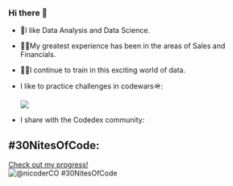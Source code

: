 ### Hi there 👋

- 🔬I like Data Analysis and Data Science.
- 🙋‍♂️My greatest experience has been in the areas of Sales and Financials.
- 🚵‍♂️I continue to train in this exciting world of data.


- I like to practice challenges in codewars🪖:

   ![](https://www.codewars.com/users/IngNicoRivas/badges/large)

- I share with the Codedex community:

## #30NitesOfCode:
  [Check out my progress!](https://www.codedex.io/@nicoderCO/30-nites-of-code)  
  ![@nicoderCO #30NitesOfCode](https://www.codedex.io/api/petStatus?user=nicoderCO)


  <!--
**IngNicoRivas/IngNicoRivas** is a ✨ _special_ ✨ repository because its `README.md` (this file) appears on your GitHub profile.

Here are some ideas to get you started:

- 🔭 I’m currently working on ...
- 🌱 I’m currently learning ...
- 👯 I’m looking to collaborate on ...
- 🤔 I’m looking for help with ...
- 💬 Ask me about ...
- 📫 How to reach me: ...
- 😄 Pronouns: ...
- ⚡ Fun fact: ...
-->
